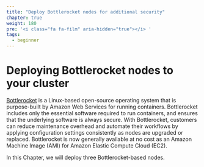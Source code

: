 ```yaml
---
title: "Deploy Bottlerocket nodes for additional security"
chapter: true
weight: 180
pre: '<i class="fa fa-film" aria-hidden="true"></i> '
tags:
  - beginner
---
```


# Deploying Bottlerocket nodes to your cluster

[Bottlerocket](https://aws.amazon.com/bottlerocket/) is a Linux-based open-source operating system that is purpose-built by Amazon Web Services for running containers. Bottlerocket includes only the essential software required to run containers, and ensures that the underlying software is always secure. With Bottlerocket, customers can reduce maintenance overhead and automate their workflows by applying configuration settings consistently as nodes are upgraded or replaced. Bottlerocket is now generally available at no cost as an Amazon Machine Image (AMI) for Amazon Elastic Compute Cloud (EC2).

In this Chapter, we will deploy three Bottlerocket-based nodes.

